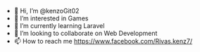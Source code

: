 - 👋 Hi, I’m @kenzoGit02
- 👀 I’m interested in Games
- 🌱 I’m currently learning Laravel
- 💞️ I’m looking to collaborate on Web Development
- 📫 How to reach me https://www.facebook.com/Rivas.kenz7/

<!---
kenzoGit02/kenzoGit02 is a ✨ special ✨ repository because its `README.md` (this file) appears on your GitHub profile.
You can click the Preview link to take a look at your changes.
--->
